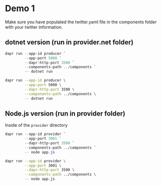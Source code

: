 # Demo 1

Make sure you have populated the twitter.yaml file in the components
folder with your twitter information.

## dotnet version (run in provider.net folder)

```powershell
dapr run --app-id producer `
         --app-port 5000 `
         --dapr-http-port 3500 `
         --components-path ../components `
         -- dotnet run

```

```bash
dapr run --app-id producer \
         --app-port 5000 \
         --dapr-http-port 3500 \
         --components-path ../components \
         -- dotnet run

```

## Node.js version (run in provider folder)

Inside of the `provider` directory

```powershell
dapr run --app-id provider `
         --app-port 3001 `
         --dapr-http-port 3500 `
         --components-path ../components `
         -- node app.js
```

```bash
dapr run --app-id provider \
         --app-port 3001 \
         --dapr-http-port 3500 \
         --components-path ../components \
         -- node app.js
```
